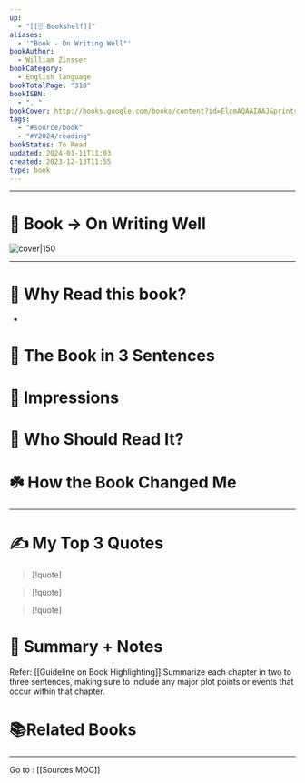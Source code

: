```yaml
---
up:
  - "[[🗄️ Bookshelf]]"
aliases:
  - '"Book - On Writing Well"'
bookAuthor:
  - William Zinsser
bookCategory:
  - English language
bookTotalPage: "318"
bookISBN:
  - ", "
bookCover: http://books.google.com/books/content?id=ElcmAQAAIAAJ&printsec=frontcover&img=1&zoom=1&source=gbs_api
tags:
  - "#source/book"
  - "#Y2024/reading"
bookStatus: To Read
updated: 2024-01-11T11:03
created: 2023-12-13T11:55
type: book
---
```




--- 
# 📔 Book -> On Writing Well
![cover|150](http://books.google.com/books/content?id=ElcmAQAAIAAJ&printsec=frontcover&img=1&zoom=1&source=gbs_api)
___

# 🤔 Why Read this book?
- 

# 🚀 The Book in 3 Sentences

# 🎨 Impressions

# 👤 Who Should Read It?

# ☘️ How the Book Changed Me

---
# ✍️ My Top 3 Quotes
> [!quote]

> [!quote]

> [!quote]


# 📒 Summary + Notes
Refer: [[Guideline on Book Highlighting]]
Summarize each chapter in two to three sentences, making sure to include any major plot points or events that occur within that chapter. 


# 
# 📚Related Books

---


Go to : [[Sources MOC]]